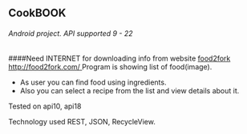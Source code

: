 ## CookBOOK
###### Android project. API supported 9 - 22 

####Need INTERNET for downloading info from website [ food2fork http://food2fork.com/ ](http://food2fork.com/)
Program is showing list of food(image). 
- As user you can find food using ingredients. 
- Also you can select a recipe from the list and view details about it.

Tested on api10, api18

Technology used REST, JSON, RecycleView.


  

